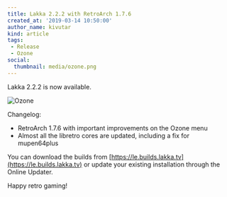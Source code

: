 ```yaml
---
title: Lakka 2.2.2 with RetroArch 1.7.6
created_at: '2019-03-14 10:50:00'
author_name: kivutar
kind: article
tags:
 - Release
 - Ozone
social:
  thumbnail: media/ozone.png
---
```


Lakka 2.2.2 is now available.

![Ozone](media/ozone.png)

Changelog:

 - RetroArch 1.7.6 with important improvements on the Ozone menu
 - Almost all the libretro cores are updated, including a fix for mupen64plus

You can download the builds from [https://le.builds.lakka.tv](https://le.builds.lakka.tv) or update your existing installation through the Online Updater.

Happy retro gaming!
